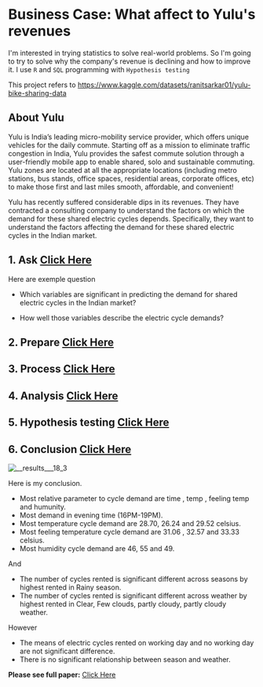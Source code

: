 # Business Case: What affect to Yulu's revenues

I'm interested in trying statistics to solve real-world problems. So I'm going to try to solve why the company's revenue is declining and how to improve it. I use `R` and `SQL` programming with `Hypothesis testing`

This project refers to https://www.kaggle.com/datasets/ranitsarkar01/yulu-bike-sharing-data

## About Yulu

Yulu is India’s leading micro-mobility service provider, which offers unique vehicles for the daily commute. Starting off as a mission to eliminate traffic congestion in India, Yulu provides the safest commute solution through a user-friendly mobile app to enable shared, solo and sustainable commuting. Yulu zones are located at all the appropriate locations (including metro stations, bus stands, office spaces, residential areas, corporate offices, etc) to make those first and last miles smooth, affordable, and convenient!

Yulu has recently suffered considerable dips in its revenues. They have contracted a consulting company to understand the factors on which the demand for these shared electric cycles depends. Specifically, they want to understand the factors affecting the demand for these shared electric cycles in the Indian market.

## 1. Ask [Click Here](https://github.com/golfung/Data_Analysis/blob/main/What_affect_to_Yulu%E2%80%99s_revenues/business-case-what-affect-to-yulu-s-revenues.ipynb)
Here are exemple question

- Which variables are significant in predicting the demand for shared electric cycles in the Indian market?

- How well those variables describe the electric cycle demands?

## 2. Prepare [Click Here](https://github.com/golfung/Data_Analysis/blob/main/What_affect_to_Yulu%E2%80%99s_revenues/business-case-what-affect-to-yulu-s-revenues.ipynb)
## 3. Process [Click Here](https://github.com/golfung/Data_Analysis/blob/main/What_affect_to_Yulu%E2%80%99s_revenues/business-case-what-affect-to-yulu-s-revenues.ipynb)
## 4. Analysis [Click Here](https://github.com/golfung/Data_Analysis/blob/main/What_affect_to_Yulu%E2%80%99s_revenues/business-case-what-affect-to-yulu-s-revenues.ipynb)
## 5. Hypothesis testing [Click Here](https://github.com/golfung/Data_Analysis/blob/main/What_affect_to_Yulu%E2%80%99s_revenues/business-case-what-affect-to-yulu-s-revenues.ipynb)
## 6. Conclusion [Click Here](https://github.com/golfung/Data_Analysis/blob/main/What_affect_to_Yulu%E2%80%99s_revenues/business-case-what-affect-to-yulu-s-revenues.ipynb)


![__results___18_3](https://user-images.githubusercontent.com/77894515/232005237-5e610645-b196-465d-af95-483e000610e8.png)

Here is my conclusion.

- Most relative parameter to cycle demand are time , temp , feeling temp and humunity.
- Most demand in evening time (16PM-19PM).
- Most temperature cycle demand are 28.70, 26.24 and 29.52 celsius.
- Most feeling temperature cycle demand are 31.06 , 32.57 and 33.33 celsius.
- Most humidity cycle demand are 46, 55 and 49.

And

- The number of cycles rented is significant different across seasons by highest rented in Rainy season.
- The number of cycles rented is significant different across weather by highest rented in Clear, Few clouds, partly cloudy, partly cloudy weather.

However

- The means of electric cycles rented on working day and no working day are not significant difference.
- There is no significant relationship between season and weather.

**Please see full paper:** [Click Here](https://github.com/golfung/Data_Analysis/blob/main/What_affect_to_Yulu%E2%80%99s_revenues/business-case-what-affect-to-yulu-s-revenues.ipynb)
